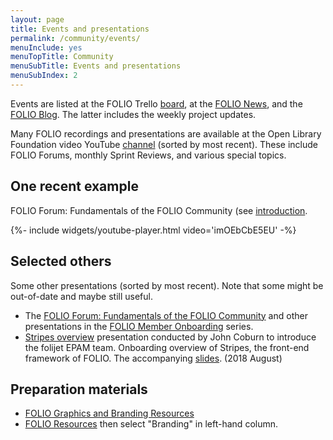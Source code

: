 ```yaml
---
layout: page
title: Events and presentations
permalink: /community/events/
menuInclude: yes
menuTopTitle: Community
menuSubTitle: Events and presentations
menuSubIndex: 2
---
```


Events are listed at the FOLIO Trello [board](https://trello.com/b/A27ucwg8/events),
at the [FOLIO News](https://www.folio.org/about/news-events/),
and the [FOLIO Blog](https://www.folio.org/blog/).
The latter includes the weekly project updates.

Many FOLIO recordings and presentations are available at the Open Library Foundation video YouTube
[channel](https://www.youtube.com/channel/UC4Vs5mb1qgOXPZgso1LESUw/videos?sort=dd&view=0&flow=grid)
(sorted by most recent).
These include FOLIO Forums, monthly Sprint Reviews, and various special topics.

## One recent example

FOLIO Forum: Fundamentals of the FOLIO Community
(see [introduction](https://discuss.folio.org/t/folio-forum-fundamentals-of-the-folio-community/3102).

<div class="widget">
{%- include widgets/youtube-player.html video='imOEbCbE5EU' -%}
</div>

## Selected others

Some other presentations (sorted by most recent). Note that some might be out-of-date and maybe still useful.

* The [FOLIO Forum: Fundamentals of the FOLIO Community](https://discuss.folio.org/t/folio-forum-fundamentals-of-the-folio-community/3102)
and other presentations in the [FOLIO Member Onboarding](https://www.youtube.com/hashtag/foliomemberonboarding) series.
* <a id="stripes-coburn-2018-08"></a> [Stripes overview](https://drive.google.com/open?id=1ZofmC94wgg6Vw5JirymW7Kt1ycqVU4E1)
presentation conducted by John Coburn to introduce the folijet EPAM team.
Onboarding overview of Stripes, the front-end framework of FOLIO.
The accompanying [slides](https://drive.google.com/open?id=1SV6scBsmmukIwrTlAo-L17AWR73kpeFL6S6UmoJzync).
(2018 August)

## Preparation materials

* [FOLIO Graphics and Branding Resources](https://wiki.folio.org/display/OUTREACH/FOLIO+Graphics+and+Branding+Resources)
* [FOLIO Resources](https://www.folio.org/about/resources/) then select "Branding" in left-hand column.

<div class="folio-spacer-content"></div>

